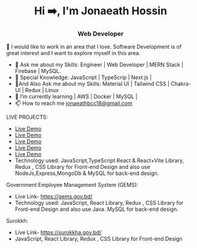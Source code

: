 <h1 align="center">Hi ➡️, I'm Jonaeath Hossin</h1>
<h3 align="center">Web Developer</h3>
👯 I would like to work in an area that I love. Software Development is of great interest and I want to explore myself in this area.


- 🌱 Ask me about my Skills: Engineer | Web Developer | MERN Stack | Firebase | MySQL.
-  🌱 Special Knowledge: JavaScript | TypeScrip | Next.js |
-  🌱And Also Ask me about my Skills: Material UI | Tailwind CSS | Chakra-UI | Redux | Linux
- 💬 I’m currently learning | AWS | Docker | MySQL |  
- 📫 How to reach me  jonaeathbcc18@gmail.com

LIVE PROJECTS:
* [Live Demo]( https://new-food-blog.web.app/)
* [Live Demo](https://full-website-b4091.web.app/)
* [Live Demo](https://soft-sequel-11d1f1.netlify.app/)
* [Live Demo](https://fly-faraz.web.app/)
* [Live Demo]( https://start-up-5f6ad.web.app/)
* Technology used: JavaScript,TypeScript React & React+Vite Library, Redux , CSS Library for Front-end Design and also use NodeJs,Express,MongoDb & MySQL for back-end design.
  


Government Employee Management System (GEMS):
* Live Link- https://gems.gov.bd/
* Technology used: JavaScript, React Library, Redux , CSS Library for Front-end Design and also use Java. MySQL for back-end design.

Surokkh:
* Live Link- https://surokkha.gov.bd/
* JavaScript, React Library, Redux , CSS Library for Front-end Design
